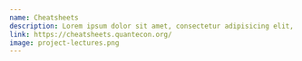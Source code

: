 ```yaml
---
name: Cheatsheets
description: Lorem ipsum dolor sit amet, consectetur adipisicing elit, sed do eiusmod
link: https://cheatsheets.quantecon.org/
image: project-lectures.png
---
```

